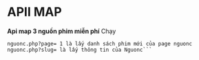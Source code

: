 # APII MAP 
**Api map 3 nguồn phim miễn phí**
Chạy
```get.php?slug= slug bất kì của 3 nguồn
nguonc.php?page= 1 là lấy danh sách phim mới của page nguonc
nguonc.php?slug= là lấy thông tin của Nguonc```
